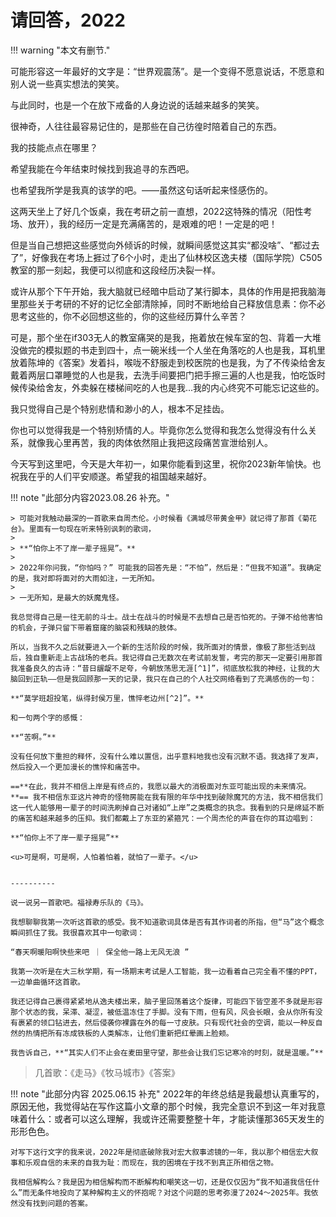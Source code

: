 # 请回答，2022

!!! warning "本文有删节."

可能形容这一年最好的文字是：“世界观震荡”。是一个变得不愿意说话，不愿意和别人说一些真实想法的笑笑。

与此同时，也是一个在放下戒备的人身边说的话越来越多的笑笑。

很神奇，人往往最容易记住的，是那些在自己彷徨时陪着自己的东西。

我的技能点点在哪里？

希望我能在今年结束时候找到我追寻的东西吧。

也希望我所学是我真的该学的吧。——虽然这句话听起来怪感伤的。

这两天坐上了好几个饭桌，我在考研之前一直想，2022这特殊的情况（阳性考场、放开），我的经历一定是充满痛苦的，是艰难的吧！一定是的吧！

但是当自己想把这些感觉向外倾诉的时候，就瞬间感觉这其实“都没啥”、“都过去了”，好像我在考场上捱过了6个小时，走出了仙林校区逸夫楼（国际学院）C505教室的那一刻起，我便可以彻底和这段经历决裂一样。

或许从那个下午开始，我大脑就已经暗中启动了某行脚本，具体的作用是把我脑海里那些关于考研的不好的记忆全部清除掉，同时不断地给自己释放信息素：你不必思考这些的，你不必回想这些的，你的这些经历算什么辛苦？

可是，那个坐在if303无人的教室痛哭的是我，拖着放在候车室的包、背着一大堆没做完的模拟题的书走到四十，点一碗米线一个人坐在角落吃的人也是我，耳机里放着陈坤的《答案》发着抖，喉咙不舒服走到校医院的也是我，为了不传染给舍友戴着两层口罩睡觉的人也是我，去洗手间要把门把手擦三遍的人也是我，怕吃饭时候传染给舍友，外卖躲在楼梯间吃的人也是我...我的内心终究不可能忘记这些的。

我只觉得自己是个特别悲情和渺小的人，根本不足挂齿。

你也可以觉得我是一个特别矫情的人。毕竟你怎么觉得和我怎么觉得没有什么关系，就像我心里再苦，我的肉体依然阻止我把这段痛苦宣泄给别人。

今天写到这里吧，今天是大年初一，如果你能看到这里，祝你2023新年愉快。也祝我在乎的人们平安顺遂。希望我的祖国越来越好。

!!! note "此部分内容2023.08.26 补充。"

    > 可能对我触动最深的一首歌来自周杰伦。小时候看《满城尽带黄金甲》就记得了那首《菊花台》。里面有一句现在听来特别讽刺的歌词，
    >
    > **“怕你上不了岸一辈子摇晃”。**
    >
    > 2022年你问我，“你怕吗？” 可能我的回答先是：“不怕”，然后是：“但我不知道”。我确定的是，我对即将面对的大雨如注，一无所知。
    > 
    > 一无所知，是最大的妖魔鬼怪。

    我总觉得自己是一往无前的斗士。战士在战斗的时候是不去想自己是否怕死的。子弹不给他害怕的机会，子弹只留下带着窟窿的脑袋和残缺的肢体。

    所以，当我不久之后就要进入一个新的生活阶段的时候，我所面对的情景，像极了那些活到战后，独自重新走上古战场的老兵。我记得自己无数次在考试前发誓，考完的那天一定要引用那首我准备良久的古诗：“昔日龌龊不足夸，今朝放荡思无涯[^1]”，彻底放松我的神经，让我的大脑回到正轨——但是我回顾那一天的记录，我只在自己的个人社交网络看到了充满感伤的一句：
    
    **“莫学班超投笔，纵得封侯万里，憔悴老边州[^2]”。** 
    
    和一句两个字的感慨：

    **“苦啊。”**

    没有任何放下重担的释怀，没有什么难以置信，出乎意料地我也没有沉默不语。我选择了发声，然后投入一个更加漫长的憔悴和痛苦中。

    ==**在此，我并不相信上岸是有终点的，我愿以最大的消极面对东亚可能出现的未来情况。**== 我不相信东亚这片神奇的怪物房能在我有限的年华中找到破除魔咒的方法，我不相信我们这一代人能够用一辈子的时间洗刷掉自己对诸如“上岸”之类概念的执念。我看到的只是绵延不断的痛苦和越来越多的压抑。我们都戴上了东亚的紧箍咒：一个周杰伦的声音在你的耳边唱到：

    **“怕你上不了岸一辈子摇晃”**

    <u>可是啊，可是啊，人怕着怕着，就怕了一辈子。</u>


    ----------

    说一说另一首歌吧。福禄寿乐队的《马》。
    
    我想聊聊我第一次听这首歌的感受。我不知道歌词具体是否有其作词者的所指，但“马”这个概念瞬间抓住了我。我很喜欢其中一句歌词：

    “春天啊暖阳啊快些来吧 ｜ 保全他一路上无风无浪 ”

    我第一次听是在大三秋学期，有一场期末考试是人工智能，我一边看着自己完全看不懂的PPT，一边单曲循环这首歌。

    我还记得自己裹得紧紧地从逸夫楼出来，脑子里回荡着这个旋律，可能四下皆空差不多就是形容那个状态的我，呆滞、凝涩，被低温冻住了手脚。没有下雨，但有风，风会长眼，会从你所有没有裹紧的领口钻进去，然后侵袭你裸露在外的每一寸皮肤。只有现代社会的空调，能以一种反自然的热情把所有冻成铁板的人类解冻，让他们重新把红晕画上脸颊。

    我告诉自己，**“其实人们不止会在麦田里守望，那些会让我们忘记寒冷的时刻，就是温暖。”**


> 几首歌：《走马》《牧马城市》《答案》

!!! note "此部分内容 2025.06.15 补充"
    2022年的年终总结是我最想认真重写的，原因无他，我觉得站在写作这篇小文章的那个时候，我完全意识不到这一年对我意味着什么：或者可以这么理解，我或许还需要整整十年，才能读懂那365天发生的形形色色。

    对写下这行文字的我来说，2022年是彻底破除我对宏大叙事滤镜的一年，我以那个相信宏大叙事和乐观自信的未来的自我为耻：而现在，我的困境在于找不到真正所相信之物。

    我相信解构么？我是因为相信解构而不断解构和嘲笑这一切，还是仅仅因为“我不知道我信任什么”而无条件地投向了某种解构主义的怀抱呢？对这个问题的思考弥漫了2024～2025年。我依然没有找到问题的答案。


[^1]: 语出唐代孟郊《[登科后](https://www.gushici.net/shici/09/16646.html)》。
[^2]: 语出宋代辛弃疾《[水调歌头·落日古城角](https://www.gushici.net/shici/22/50656.html)》。